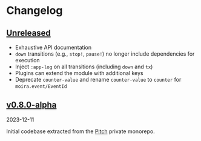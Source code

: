 # Changelog

## [Unreleased][HEAD]

* Exhaustive API documentation
* `down` transitions (e.g., `stop!`, `pause!`) no longer include dependencies
  for execution
* Inject `:app-log` on all transitions (including `down` and `tx`)
* Plugins can extend the module with additional keys
* Deprecate `counter-value` and rename `counter-value` to `counter` for
  `moira.event/EventId`

## [v0.8.0-alpha][0.8.0-alpha]
2023-12-11

Initial codebase extracted from the [Pitch](https://github.com/pitch-io)
private monorepo.

[HEAD]: https://github.com/codebeige/moira/compare/v0.8.0-alpha...HEAD
[0.8.0-alpha]: https://github.com/codebeige/moira/releases/tag/v0.8.0-alpha
